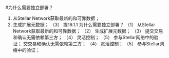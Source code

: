 #为什么需要独立部署？
1. 从Stellar Network获取最新的和可靠数据；
2. 生成扩展元数据；
（3）	提19.1.1	为什么需要独立部署？
（1）	从Stellar Network获取最新的和可靠数据；
（2）	生成扩展元数据；
（3）	提交交易和确认无需依赖第三方；
（4）	灵活控制；
（5）	参与Stellar网络中的验证；
交交易和确认无需依赖第三方；
（4）	灵活控制；
（5）	参与Stellar网络中的验证；
